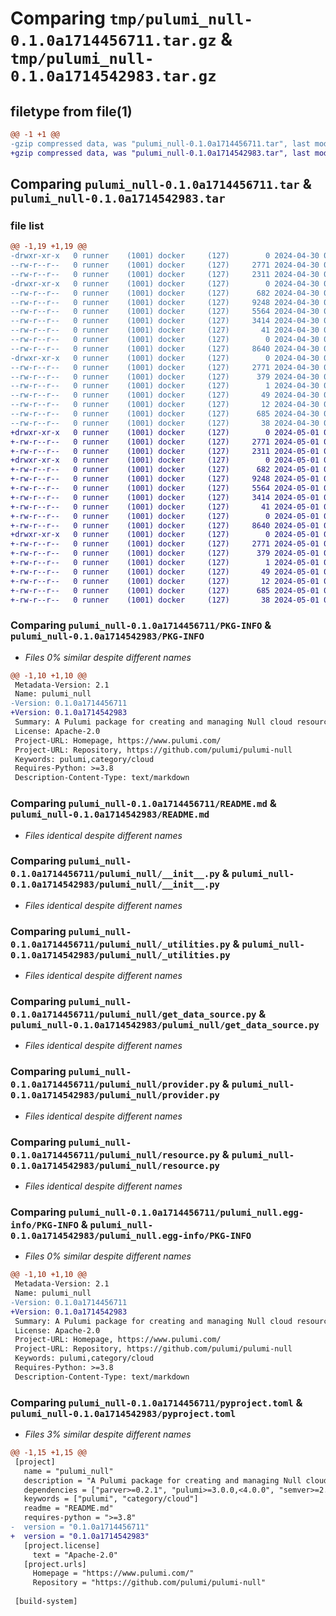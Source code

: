# Comparing `tmp/pulumi_null-0.1.0a1714456711.tar.gz` & `tmp/pulumi_null-0.1.0a1714542983.tar.gz`

## filetype from file(1)

```diff
@@ -1 +1 @@
-gzip compressed data, was "pulumi_null-0.1.0a1714456711.tar", last modified: Tue Apr 30 06:09:50 2024, max compression
+gzip compressed data, was "pulumi_null-0.1.0a1714542983.tar", last modified: Wed May  1 06:04:17 2024, max compression
```

## Comparing `pulumi_null-0.1.0a1714456711.tar` & `pulumi_null-0.1.0a1714542983.tar`

### file list

```diff
@@ -1,19 +1,19 @@
-drwxr-xr-x   0 runner    (1001) docker     (127)        0 2024-04-30 06:09:50.885767 pulumi_null-0.1.0a1714456711/
--rw-r--r--   0 runner    (1001) docker     (127)     2771 2024-04-30 06:09:50.885767 pulumi_null-0.1.0a1714456711/PKG-INFO
--rw-r--r--   0 runner    (1001) docker     (127)     2311 2024-04-30 06:09:44.000000 pulumi_null-0.1.0a1714456711/README.md
-drwxr-xr-x   0 runner    (1001) docker     (127)        0 2024-04-30 06:09:50.885767 pulumi_null-0.1.0a1714456711/pulumi_null/
--rw-r--r--   0 runner    (1001) docker     (127)      682 2024-04-30 06:09:44.000000 pulumi_null-0.1.0a1714456711/pulumi_null/__init__.py
--rw-r--r--   0 runner    (1001) docker     (127)     9248 2024-04-30 06:09:44.000000 pulumi_null-0.1.0a1714456711/pulumi_null/_utilities.py
--rw-r--r--   0 runner    (1001) docker     (127)     5564 2024-04-30 06:09:44.000000 pulumi_null-0.1.0a1714456711/pulumi_null/get_data_source.py
--rw-r--r--   0 runner    (1001) docker     (127)     3414 2024-04-30 06:09:44.000000 pulumi_null-0.1.0a1714456711/pulumi_null/provider.py
--rw-r--r--   0 runner    (1001) docker     (127)       41 2024-04-30 06:09:44.000000 pulumi_null-0.1.0a1714456711/pulumi_null/pulumi-plugin.json
--rw-r--r--   0 runner    (1001) docker     (127)        0 2024-04-30 06:09:44.000000 pulumi_null-0.1.0a1714456711/pulumi_null/py.typed
--rw-r--r--   0 runner    (1001) docker     (127)     8640 2024-04-30 06:09:44.000000 pulumi_null-0.1.0a1714456711/pulumi_null/resource.py
-drwxr-xr-x   0 runner    (1001) docker     (127)        0 2024-04-30 06:09:50.885767 pulumi_null-0.1.0a1714456711/pulumi_null.egg-info/
--rw-r--r--   0 runner    (1001) docker     (127)     2771 2024-04-30 06:09:50.000000 pulumi_null-0.1.0a1714456711/pulumi_null.egg-info/PKG-INFO
--rw-r--r--   0 runner    (1001) docker     (127)      379 2024-04-30 06:09:50.000000 pulumi_null-0.1.0a1714456711/pulumi_null.egg-info/SOURCES.txt
--rw-r--r--   0 runner    (1001) docker     (127)        1 2024-04-30 06:09:50.000000 pulumi_null-0.1.0a1714456711/pulumi_null.egg-info/dependency_links.txt
--rw-r--r--   0 runner    (1001) docker     (127)       49 2024-04-30 06:09:50.000000 pulumi_null-0.1.0a1714456711/pulumi_null.egg-info/requires.txt
--rw-r--r--   0 runner    (1001) docker     (127)       12 2024-04-30 06:09:50.000000 pulumi_null-0.1.0a1714456711/pulumi_null.egg-info/top_level.txt
--rw-r--r--   0 runner    (1001) docker     (127)      685 2024-04-30 06:09:44.000000 pulumi_null-0.1.0a1714456711/pyproject.toml
--rw-r--r--   0 runner    (1001) docker     (127)       38 2024-04-30 06:09:50.885767 pulumi_null-0.1.0a1714456711/setup.cfg
+drwxr-xr-x   0 runner    (1001) docker     (127)        0 2024-05-01 06:04:17.915327 pulumi_null-0.1.0a1714542983/
+-rw-r--r--   0 runner    (1001) docker     (127)     2771 2024-05-01 06:04:17.915327 pulumi_null-0.1.0a1714542983/PKG-INFO
+-rw-r--r--   0 runner    (1001) docker     (127)     2311 2024-05-01 06:04:11.000000 pulumi_null-0.1.0a1714542983/README.md
+drwxr-xr-x   0 runner    (1001) docker     (127)        0 2024-05-01 06:04:17.911327 pulumi_null-0.1.0a1714542983/pulumi_null/
+-rw-r--r--   0 runner    (1001) docker     (127)      682 2024-05-01 06:04:11.000000 pulumi_null-0.1.0a1714542983/pulumi_null/__init__.py
+-rw-r--r--   0 runner    (1001) docker     (127)     9248 2024-05-01 06:04:11.000000 pulumi_null-0.1.0a1714542983/pulumi_null/_utilities.py
+-rw-r--r--   0 runner    (1001) docker     (127)     5564 2024-05-01 06:04:11.000000 pulumi_null-0.1.0a1714542983/pulumi_null/get_data_source.py
+-rw-r--r--   0 runner    (1001) docker     (127)     3414 2024-05-01 06:04:11.000000 pulumi_null-0.1.0a1714542983/pulumi_null/provider.py
+-rw-r--r--   0 runner    (1001) docker     (127)       41 2024-05-01 06:04:11.000000 pulumi_null-0.1.0a1714542983/pulumi_null/pulumi-plugin.json
+-rw-r--r--   0 runner    (1001) docker     (127)        0 2024-05-01 06:04:11.000000 pulumi_null-0.1.0a1714542983/pulumi_null/py.typed
+-rw-r--r--   0 runner    (1001) docker     (127)     8640 2024-05-01 06:04:11.000000 pulumi_null-0.1.0a1714542983/pulumi_null/resource.py
+drwxr-xr-x   0 runner    (1001) docker     (127)        0 2024-05-01 06:04:17.915327 pulumi_null-0.1.0a1714542983/pulumi_null.egg-info/
+-rw-r--r--   0 runner    (1001) docker     (127)     2771 2024-05-01 06:04:17.000000 pulumi_null-0.1.0a1714542983/pulumi_null.egg-info/PKG-INFO
+-rw-r--r--   0 runner    (1001) docker     (127)      379 2024-05-01 06:04:17.000000 pulumi_null-0.1.0a1714542983/pulumi_null.egg-info/SOURCES.txt
+-rw-r--r--   0 runner    (1001) docker     (127)        1 2024-05-01 06:04:17.000000 pulumi_null-0.1.0a1714542983/pulumi_null.egg-info/dependency_links.txt
+-rw-r--r--   0 runner    (1001) docker     (127)       49 2024-05-01 06:04:17.000000 pulumi_null-0.1.0a1714542983/pulumi_null.egg-info/requires.txt
+-rw-r--r--   0 runner    (1001) docker     (127)       12 2024-05-01 06:04:17.000000 pulumi_null-0.1.0a1714542983/pulumi_null.egg-info/top_level.txt
+-rw-r--r--   0 runner    (1001) docker     (127)      685 2024-05-01 06:04:11.000000 pulumi_null-0.1.0a1714542983/pyproject.toml
+-rw-r--r--   0 runner    (1001) docker     (127)       38 2024-05-01 06:04:17.915327 pulumi_null-0.1.0a1714542983/setup.cfg
```

### Comparing `pulumi_null-0.1.0a1714456711/PKG-INFO` & `pulumi_null-0.1.0a1714542983/PKG-INFO`

 * *Files 0% similar despite different names*

```diff
@@ -1,10 +1,10 @@
 Metadata-Version: 2.1
 Name: pulumi_null
-Version: 0.1.0a1714456711
+Version: 0.1.0a1714542983
 Summary: A Pulumi package for creating and managing Null cloud resources.
 License: Apache-2.0
 Project-URL: Homepage, https://www.pulumi.com/
 Project-URL: Repository, https://github.com/pulumi/pulumi-null
 Keywords: pulumi,category/cloud
 Requires-Python: >=3.8
 Description-Content-Type: text/markdown
```

### Comparing `pulumi_null-0.1.0a1714456711/README.md` & `pulumi_null-0.1.0a1714542983/README.md`

 * *Files identical despite different names*

### Comparing `pulumi_null-0.1.0a1714456711/pulumi_null/__init__.py` & `pulumi_null-0.1.0a1714542983/pulumi_null/__init__.py`

 * *Files identical despite different names*

### Comparing `pulumi_null-0.1.0a1714456711/pulumi_null/_utilities.py` & `pulumi_null-0.1.0a1714542983/pulumi_null/_utilities.py`

 * *Files identical despite different names*

### Comparing `pulumi_null-0.1.0a1714456711/pulumi_null/get_data_source.py` & `pulumi_null-0.1.0a1714542983/pulumi_null/get_data_source.py`

 * *Files identical despite different names*

### Comparing `pulumi_null-0.1.0a1714456711/pulumi_null/provider.py` & `pulumi_null-0.1.0a1714542983/pulumi_null/provider.py`

 * *Files identical despite different names*

### Comparing `pulumi_null-0.1.0a1714456711/pulumi_null/resource.py` & `pulumi_null-0.1.0a1714542983/pulumi_null/resource.py`

 * *Files identical despite different names*

### Comparing `pulumi_null-0.1.0a1714456711/pulumi_null.egg-info/PKG-INFO` & `pulumi_null-0.1.0a1714542983/pulumi_null.egg-info/PKG-INFO`

 * *Files 0% similar despite different names*

```diff
@@ -1,10 +1,10 @@
 Metadata-Version: 2.1
 Name: pulumi_null
-Version: 0.1.0a1714456711
+Version: 0.1.0a1714542983
 Summary: A Pulumi package for creating and managing Null cloud resources.
 License: Apache-2.0
 Project-URL: Homepage, https://www.pulumi.com/
 Project-URL: Repository, https://github.com/pulumi/pulumi-null
 Keywords: pulumi,category/cloud
 Requires-Python: >=3.8
 Description-Content-Type: text/markdown
```

### Comparing `pulumi_null-0.1.0a1714456711/pyproject.toml` & `pulumi_null-0.1.0a1714542983/pyproject.toml`

 * *Files 3% similar despite different names*

```diff
@@ -1,15 +1,15 @@
 [project]
   name = "pulumi_null"
   description = "A Pulumi package for creating and managing Null cloud resources."
   dependencies = ["parver>=0.2.1", "pulumi>=3.0.0,<4.0.0", "semver>=2.8.1"]
   keywords = ["pulumi", "category/cloud"]
   readme = "README.md"
   requires-python = ">=3.8"
-  version = "0.1.0a1714456711"
+  version = "0.1.0a1714542983"
   [project.license]
     text = "Apache-2.0"
   [project.urls]
     Homepage = "https://www.pulumi.com/"
     Repository = "https://github.com/pulumi/pulumi-null"
 
 [build-system]
```

